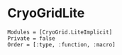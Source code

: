 # CryoGridLite

```@autodocs
Modules = [CryoGrid.LiteImplicit]
Private = false
Order = [:type, :function, :macro]
```
